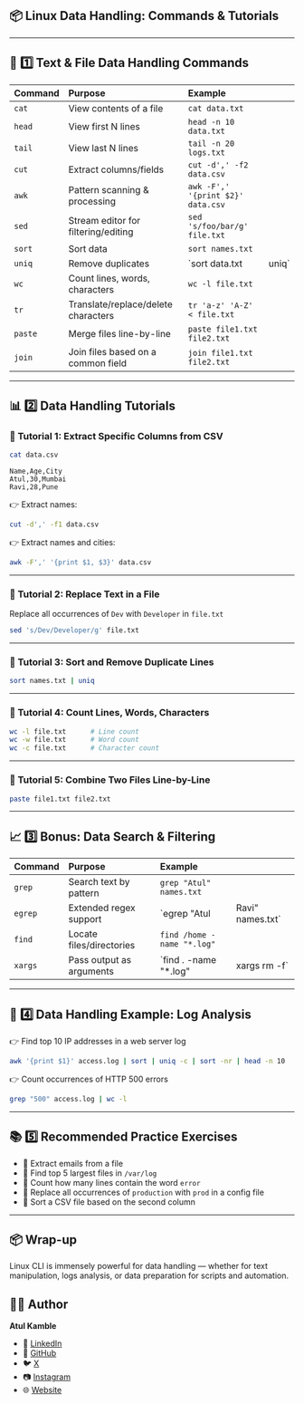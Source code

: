 ## 📦 Linux Data Handling: Commands & Tutorials

---

## 📖 1️⃣ Text & File Data Handling Commands

| Command | Purpose                             | Example                           |        |
| :------ | :---------------------------------- | :-------------------------------- | ------ |
| `cat`   | View contents of a file             | `cat data.txt`                    |        |
| `head`  | View first N lines                  | `head -n 10 data.txt`             |        |
| `tail`  | View last N lines                   | `tail -n 20 logs.txt`             |        |
| `cut`   | Extract columns/fields              | `cut -d',' -f2 data.csv`          |        |
| `awk`   | Pattern scanning & processing       | `awk -F',' '{print $2}' data.csv` |        |
| `sed`   | Stream editor for filtering/editing | `sed 's/foo/bar/g' file.txt`      |        |
| `sort`  | Sort data                           | `sort names.txt`                  |        |
| `uniq`  | Remove duplicates                   | \`sort data.txt                   | uniq\` |
| `wc`    | Count lines, words, characters      | `wc -l file.txt`                  |        |
| `tr`    | Translate/replace/delete characters | `tr 'a-z' 'A-Z' < file.txt`       |        |
| `paste` | Merge files line-by-line            | `paste file1.txt file2.txt`       |        |
| `join`  | Join files based on a common field  | `join file1.txt file2.txt`        |        |

---

## 📊 2️⃣ Data Handling Tutorials

### 📌 Tutorial 1: Extract Specific Columns from CSV

```bash
cat data.csv
```

```
Name,Age,City
Atul,30,Mumbai
Ravi,28,Pune
```

👉 Extract names:

```bash
cut -d',' -f1 data.csv
```

👉 Extract names and cities:

```bash
awk -F',' '{print $1, $3}' data.csv
```

---

### 📌 Tutorial 2: Replace Text in a File

Replace all occurrences of `Dev` with `Developer` in `file.txt`

```bash
sed 's/Dev/Developer/g' file.txt
```

---

### 📌 Tutorial 3: Sort and Remove Duplicate Lines

```bash
sort names.txt | uniq
```

---

### 📌 Tutorial 4: Count Lines, Words, Characters

```bash
wc -l file.txt      # Line count  
wc -w file.txt      # Word count  
wc -c file.txt      # Character count  
```

---

### 📌 Tutorial 5: Combine Two Files Line-by-Line

```bash
paste file1.txt file2.txt
```

---

## 📈 3️⃣ Bonus: Data Search & Filtering

| Command | Purpose                  | Example                    |                   |
| :------ | :----------------------- | :------------------------- | ----------------- |
| `grep`  | Search text by pattern   | `grep "Atul" names.txt`    |                   |
| `egrep` | Extended regex support   | \`egrep "Atul              | Ravi" names.txt\` |
| `find`  | Locate files/directories | `find /home -name "*.log"` |                   |
| `xargs` | Pass output as arguments | \`find . -name "\*.log"    | xargs rm -f\`     |

---

## 📝 4️⃣ Data Handling Example: Log Analysis

👉 Find top 10 IP addresses in a web server log

```bash
awk '{print $1}' access.log | sort | uniq -c | sort -nr | head -n 10
```

👉 Count occurrences of HTTP 500 errors

```bash
grep "500" access.log | wc -l
```

---

## 📚 5️⃣ Recommended Practice Exercises

* 📄 Extract emails from a file
* 📄 Find top 5 largest files in `/var/log`
* 📄 Count how many lines contain the word `error`
* 📄 Replace all occurrences of `production` with `prod` in a config file
* 📄 Sort a CSV file based on the second column

---

## 📦 Wrap-up

Linux CLI is immensely powerful for data handling — whether for text manipulation, logs analysis, or data preparation for scripts and automation.

## 👨‍💻 Author

**Atul Kamble**

- 💼 [LinkedIn](https://www.linkedin.com/in/atuljkamble)
- 🐙 [GitHub](https://github.com/atulkamble)
- 🐦 [X](https://x.com/Atul_Kamble)
- 📷 [Instagram](https://www.instagram.com/atuljkamble)
- 🌐 [Website](https://www.atulkamble.in)

